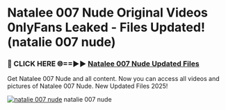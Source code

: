# Natalee 007 Nude Original Videos 0nlyFans Leaked - Files Updated! (natalie 007 nude)

<h3>🔴 CLICK HERE 🌐==►► <a href="https://tinyurl.com/2p9ay9w9" rel="nofollow">Natalee 007 Nude Updated Files</a></h3>

Get Natalee 007 Nude and all content. Now you can access all videos and pictures of Natalee 007 Nude. New Updated Files 2025!

[![natalie 007 nude](https://i.imgur.com/KQgVmj3.gif)](https://tinyurl.com/2p9ay9w9)
natalie 007 nude